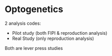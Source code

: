 # Optogenetics

2 analysis codes:

- Pilot study (both FIPI & reproduction analysis)
- Real Study (only reproduction analysis)

Both are lever press studies
